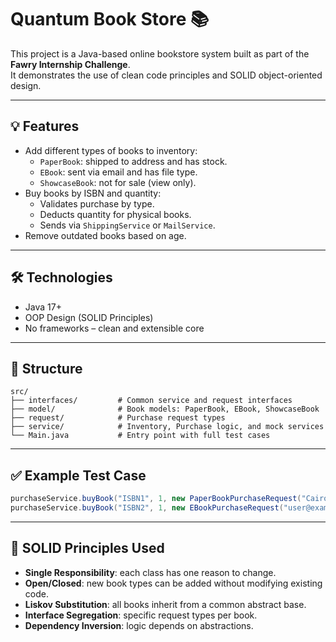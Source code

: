 # Quantum Book Store 📚

This project is a Java-based online bookstore system built as part of the **Fawry Internship Challenge**.  
It demonstrates the use of clean code principles and SOLID object-oriented design.

---

## 💡 Features

- Add different types of books to inventory:
  - `PaperBook`: shipped to address and has stock.
  - `EBook`: sent via email and has file type.
  - `ShowcaseBook`: not for sale (view only).
- Buy books by ISBN and quantity:
  - Validates purchase by type.
  - Deducts quantity for physical books.
  - Sends via `ShippingService` or `MailService`.
- Remove outdated books based on age.

---

## 🛠️ Technologies

- Java 17+
- OOP Design (SOLID Principles)
- No frameworks – clean and extensible core

---

## 📂 Structure

```
src/
├── interfaces/         # Common service and request interfaces
├── model/              # Book models: PaperBook, EBook, ShowcaseBook
├── request/            # Purchase request types
├── service/            # Inventory, Purchase logic, and mock services
└── Main.java           # Entry point with full test cases
```

---

## ✅ Example Test Case

```java
purchaseService.buyBook("ISBN1", 1, new PaperBookPurchaseRequest("Cairo, Egypt"));
purchaseService.buyBook("ISBN2", 1, new EBookPurchaseRequest("user@example.com"));
```

---

## 📌 SOLID Principles Used

- **Single Responsibility**: each class has one reason to change.
- **Open/Closed**: new book types can be added without modifying existing code.
- **Liskov Substitution**: all books inherit from a common abstract base.
- **Interface Segregation**: specific request types per book.
- **Dependency Inversion**: logic depends on abstractions.

